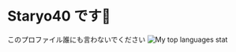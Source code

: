 # Staryo40 です👋
このプロファイル誰にも言わないでください
![My top languages stat](https://github-readme-stats.vercel.app/api/top-langs/?username=Staryo40&layout=compact)
